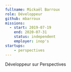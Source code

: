 ```yaml
---
fullname: Mickaël Barroux
role: Développeur
github: mbarroux
missions:
  - start: 2019-07-19
    end: 2020-07-31
    status: independent
    employer: inop's
startups:
    - perspectives
---
```


Développeur sur Perspectives
